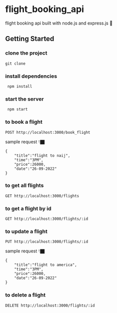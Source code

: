 # flight_booking_api
flight booking api built with node.js and express.js 🎉

## Getting Started

### clone the project
```
git clone
```

### install dependencies

```
 npm install
```

### start the server

```
 npm start
```

### to book a flight

```
POST http://localhost:3000/book_flight
```

sample request 👇🏿
```
{
    "title":"flight to naij",
    "time":"3PM",
    "price":26000,
    "date":"26-09-2022"
}
```

### to get all flights

```
GET http://localhost:3000/flights
```

### to get a flight by id

```
GET http://localhost:3000/flights/:id
```

### to update a flight

```
PUT http://localhost:3000/flights/:id
```

sample request 👇🏿
```
{
    "title":"flight to america",
    "time":"3PM",
    "price":26000,
    "date":"26-09-2022"
}
```

### to delete a flight

```
DELETE http://localhost:3000/flights/:id
```